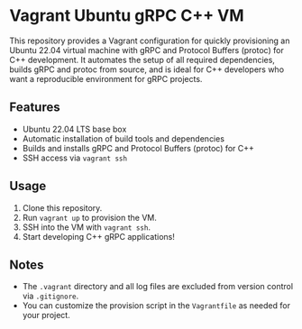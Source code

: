 # Vagrant Ubuntu gRPC C++ VM

This repository provides a Vagrant configuration for quickly provisioning an Ubuntu 22.04 virtual machine with gRPC and Protocol Buffers (protoc) for C++ development. It automates the setup of all required dependencies, builds gRPC and protoc from source, and is ideal for C++ developers who want a reproducible environment for gRPC projects.

## Features
- Ubuntu 22.04 LTS base box
- Automatic installation of build tools and dependencies
- Builds and installs gRPC and Protocol Buffers (protoc) for C++
- SSH access via `vagrant ssh`

## Usage
1. Clone this repository.
2. Run `vagrant up` to provision the VM.
3. SSH into the VM with `vagrant ssh`.
4. Start developing C++ gRPC applications!

## Notes
- The `.vagrant` directory and all log files are excluded from version control via `.gitignore`.
- You can customize the provision script in the `Vagrantfile` as needed for your project.


